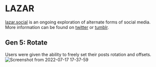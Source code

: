 # LAZAR

[lazar.social](https://lazar.social/) is an ongoing exploration of alternate forms of social media. More information can be found on [twitter](https://twitter.com/lazardotsocial) or [tumblr](https://lazardotsocial.tumblr.com).

## Gen 5: Rotate
Users were given the ability to freely set their posts rotation and offsets.
![Screenshot from 2022-07-17 17-37-59](https://user-images.githubusercontent.com/49445789/180666643-c3dd1719-0c47-46d9-b61c-6e0379b73d33.png)

